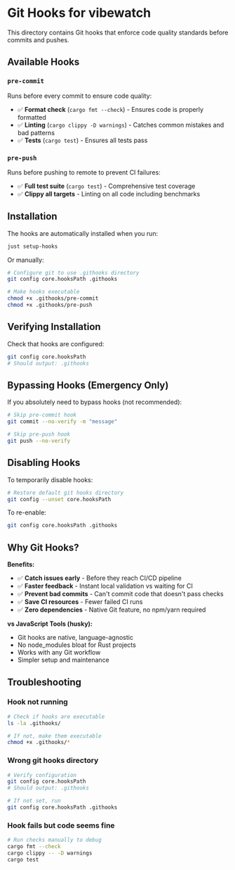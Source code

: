 # Git Hooks for vibewatch

This directory contains Git hooks that enforce code quality standards before commits and pushes.

## Available Hooks

### `pre-commit`
Runs before every commit to ensure code quality:
- ✅ **Format check** (`cargo fmt --check`) - Ensures code is properly formatted
- ✅ **Linting** (`cargo clippy -D warnings`) - Catches common mistakes and bad patterns
- ✅ **Tests** (`cargo test`) - Ensures all tests pass

### `pre-push`
Runs before pushing to remote to prevent CI failures:
- ✅ **Full test suite** (`cargo test`) - Comprehensive test coverage
- ✅ **Clippy all targets** - Linting on all code including benchmarks

## Installation

The hooks are automatically installed when you run:

```bash
just setup-hooks
```

Or manually:

```bash
# Configure git to use .githooks directory
git config core.hooksPath .githooks

# Make hooks executable
chmod +x .githooks/pre-commit
chmod +x .githooks/pre-push
```

## Verifying Installation

Check that hooks are configured:

```bash
git config core.hooksPath
# Should output: .githooks
```

## Bypassing Hooks (Emergency Only)

If you absolutely need to bypass hooks (not recommended):

```bash
# Skip pre-commit hook
git commit --no-verify -m "message"

# Skip pre-push hook
git push --no-verify
```

## Disabling Hooks

To temporarily disable hooks:

```bash
# Restore default git hooks directory
git config --unset core.hooksPath
```

To re-enable:

```bash
git config core.hooksPath .githooks
```

## Why Git Hooks?

**Benefits:**
- ✅ **Catch issues early** - Before they reach CI/CD pipeline
- ✅ **Faster feedback** - Instant local validation vs waiting for CI
- ✅ **Prevent bad commits** - Can't commit code that doesn't pass checks
- ✅ **Save CI resources** - Fewer failed CI runs
- ✅ **Zero dependencies** - Native Git feature, no npm/yarn required

**vs JavaScript Tools (husky):**
- Git hooks are native, language-agnostic
- No node_modules bloat for Rust projects
- Works with any Git workflow
- Simpler setup and maintenance

## Troubleshooting

### Hook not running
```bash
# Check if hooks are executable
ls -la .githooks/

# If not, make them executable
chmod +x .githooks/*
```

### Wrong git hooks directory
```bash
# Verify configuration
git config core.hooksPath
# Should output: .githooks

# If not set, run
git config core.hooksPath .githooks
```

### Hook fails but code seems fine
```bash
# Run checks manually to debug
cargo fmt --check
cargo clippy -- -D warnings
cargo test
```
